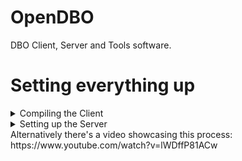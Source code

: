 # OpenDBO
DBO Client, Server and Tools software.

# Setting everything up
<details>
 <summary>Compiling the Client</summary>

1. **Download the necessary files:**
    - DirectX9: [Download Link](https://www.microsoft.com/en-us/download/details.aspx?id=6812)
        - In case of encountering error S1023, execute the following commands:
            ```
            MsiExec.exe /passive /X{F0C3E5D1-1ADE-321E-8167-68EF0DE699A5}
            MsiExec.exe /passive /X{1D8E6291-B0D5-35EC-8441-6616F567A0F7}
            ```
    - Tools: [Google Drive Link](https://drive.google.com/drive/folders/1eITPtDifloOwp1q63H2HEeau6UqGNdfD?usp=sharing)
    - Client: [Google Drive Link](https://drive.google.com/drive/folders/1eITPtDifloOwp1q63H2HEeau6UqGNdfD?usp=sharing)
    - Download v142 build tools (C++ MFC) via Visual Studio Installer

2. **Navigate to the following path:** `source\repos\OpenDBO-Core` and extract the Tools there.
    - The RAR file should contain a folder named "3rd party."
    - Extract the RAR files inside "3rd Party" and keep the Xtreme Toolkit within it.

3. **Move the GFx SDK 3.3 folder into:** `source\repos\OpenDBO-Core\DBOClient\Lib\NtlFlasher`

4. **Access the GFx SDK 3.3 folder you just moved:**
    - Navigate to `source\repos\OpenDBO-Core\DBOClient\Lib\NtlFlasher\GFx SDK 3.3\3rdParty\jpeg-6b\gfx_projects\Win32`
    - Rename the folder named "Msvc80" to "Msvc142."

5. **Enter the Msvc142 folder and open the project:** "libjpeg.sln"

6. **Ensure the solution configuration in VS 2019 is set to:** "Release and Win32." If not, adjust it.

7. **Configure the libjpeg project settings:**
    - Right-click on libjpeg, go to Properties, and under Windows SDK Version, set it to the latest (10.0).
    - Change the Platform Toolset to (v142).
    - Right-click on libjpeg -> Build.

8. **Navigate to folder:** `source\repos\OpenDBO-Core\DboClient\DragonBall` and extract the client's contents.
    - The downloaded RAR file should contain a folder named DragonBall; copy and paste its contents into the specified path.
    - This RAR file is from the "Client" link provided above.

9. **Go to folder:** `source\repos\OpenDBO-Core\DboClient" and open "DboClient.sln"`

10. **In Solution Explorer, go to DBO\Client.vcxproj and repeat step 7.**

11. **In Solution Explorer, navigate to Tools\2DParticleEditor, right-click, and unload it.**

12. **Right-click on Client.vcxproj -> Build**
    - You should encounter only one error after compiling: 'libjpeg.lob'

13. **Right-click on Client.vcxproj then go to properties:**
    - Navigate to Linker -> General -> Additional Library Directories.
    - Update the paths to match your system: 
        - `$(SolutionDir)Lib\NtlFlasher\GFx SDK 3.3\Lib\$(PlatformName)\Msvc80\Release`
        - `$(SolutionDir)Lib\NTlFlasher\GFx SDK 3.3\3rdParty\jpeg-6b\lib\$(PlatformName)\Msvc142\Release`

14. **Right-click on Client.vcxproj -> Rebuild**

15. **The Client should have compiled successfully.**

</details>

<details>
 <summary>Setting up the Server</summary>

1. **Requirements:**
    - Windows 10
    - 8 GB of RAM

2. **Download and install Visual Studio 2019:**
    - [Visual Studio 2019](https://my.visualstudio.com/Downloads?q=visual%20studio%202019)
    - Select the "Community - Free Download" option to obtain the installer app.
    - Open the installer app and follow these steps:
        - Navigate to the "Workloads" section and install both "Desktop development with C++" and "Game development with C++."
        - In the "Individual components" section, install "C++ Clang-cl for v142 build tools (x64/x86)."
    - Click "Install while downloading" and wait for the process to complete.

3. **Download and extract the OpenDBO-Core Repository:**
    - [OpenDBO-Core Repository](https://github.com/OpenDBO/OpenDBO-Core). Click "Code" -> Download ZIP.
    - Extract the ZIP file to the main folder named "OpenDBO-Core."

4. **Download and install/extract additional programs:**
    - DirectX9 SDK: [DirectX9 SDK](https://www.microsoft.com/en-u…oad/details.aspx?id=23549)
    - GFx SDK: GFx SDK 3.3 -> Extract the "GFx SDK" folder into "OpenDBO-Core/DboClient/Lib/NtlFlasher"
    - Xtreme ToolkitPro: Xtreme ToolkitPro v15.2.1 -> Extract the folder into "OpenDBO-Core/3rdParty"

5. **Compile the private server using Visual Studio 2019:**
    - Navigate to the "OpenDBO-Core" main folder, then to the "Dboserver" subfolder.
    - Double-click "Dboserver.sln" to open it in Visual Studio 2019.
    - Ensure "Release" and "x64" are selected from the top bar.
    - In the "Solution Explorer," under "Server," right-click each server (AuthServer, CharServer, etc.) and click "Build" one by one.
    - Wait for the server executable files to finish compiling.

6. **Download and install XAMPP (you can also install the latest version of MariaDB directly, if so, you can skip this step and some steps of 7.):**
    - Deactivate User Account Control (UAC) by searching for "msconfig" in Windows, accessing the "tools" tab, and selecting "Disable UAC."
    - Download and install XAMPP from [XAMPP](https://www.apachefriends.org/index.html)
    - Navigate to "C:/xampp/apache/conf/httpd.conf" in Explorer.
    - Open "httpd.conf" in Notepad, change the port to "Listen 8080," and change "ServerName localhost:" to "ServerName localhost:8080."
    - In the XAMPP Control Panel, start "Apache" and "MySQL."
    - Ensure your antivirus accepts XAMPP.

7. **Open your browser** and type: "localhost:8080/phpmyadmin/"
    - Click "New" in the left column.
    - Add a database named "dbo_acc" and click "make."
    - Click "import" at the top, choose file, and select "dbo_acc.sql" from "OpenDBO-Core/DboServer/Database."
    - Click "Start" at the bottom.
    - Repeat this for "dbo_char" and "dbo_log."
    - Within "dbo_acc," find "accounts," click "insert," and fill in a username and password.
    - Generate an MD5 Hash for the password using [MD5 Hash Generator](https://www.md5hashgenerator.com), paste it next to "Password_hash," and click "Start" at the bottom.
    - If you want GM permissions make sure to set `admin` and `isgm` to `10` in the `accounts` table and `gamemaster` to `10` in the `characters` tabel from the `dbo_char` database.

8. **Change the server *ini files:**
    - Navigate to "OpenDBO-Core/DboServer/ExecutionEnv/Config."
    - Open "AuthServer.ini," "CharServer.ini," etc., with Notepad.
    - Ensure all IP addresses are "127.0.0.1" and change the password to "test."

9. **Run the server executables:**
    - Go to "OpenDBO-Core/DboServer/ExecutionEnv."
    - Run "start_master_server.bat," "start_query_server.bat," "start_char_server_0.bat," "start_auth_server.bat," "start_channel_0.bat," "start_chat_server.bat," etc., waiting for each to finish.

10. **Download and extract the DBO Client Files:**
    - Development Client/Server Access
    - In the main folder, locate "Configoptions.xml," change the IP to "127.0.0.1" on each line, and save.
    - Run the client, enter your username and password, and you’re ready to go.

</details>
Alternatively there's a video showcasing this process: https://www.youtube.com/watch?v=lWDffP81ACw
